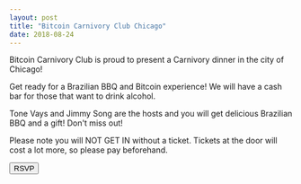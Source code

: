 ```yaml
---
layout: post
title: "Bitcoin Carnivory Club Chicago"
date: 2018-08-24
---
```


Bitcoin Carnivory Club is proud to present a Carnivory dinner in the city of Chicago!

Get ready for a Brazilian BBQ and Bitcoin experience! We will have a cash bar for those that want to drink alcohol.

Tone Vays and Jimmy Song are the hosts and you will get delicious Brazilian BBQ and a gift! Don't miss out!

Please note you will NOT GET IN without a ticket. Tickets at the door will cost a lot more, so please pay beforehand.

<button name="button" onclick="https://www.eventbrite.com/e/bitcoin-carnivory-club-chicago-tickets-48786603043">RSVP</button>
